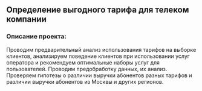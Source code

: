 ## Определение выгодного тарифа для телеком компании

### Описание проекта:

Проводим предварительный анализ использования тарифов на выборке клиентов, анализируем поведение клиентов при использовании услуг оператора и рекомендуем оптимальные наборы услуг для пользователей. Проводим предобработку данных, их анализ. Проверяем гипотезы о различии выручки абонентов разных тарифов и различии выручки абонентов из Москвы и других регионов.


